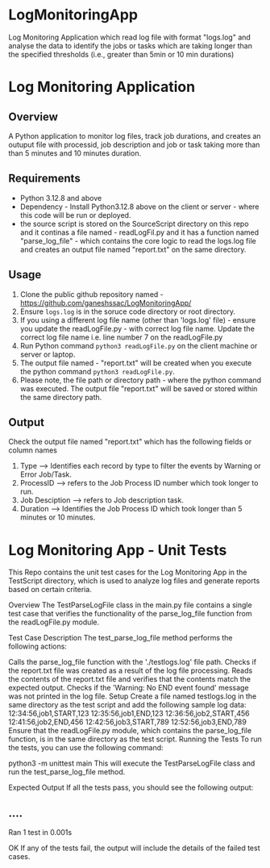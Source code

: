 # LogMonitoringApp
Log Monitoring Application which read log file with format "logs.log" and analyse the data to identify the jobs or tasks which are taking longer than the specified thresholds (i.e., greater than 5min or 10 min durations)

# Log Monitoring Application

## Overview
A Python application to monitor log files, track job durations, and creates an outuput file with processid, job description and job  or task taking more than than 5 minutes and 10 minutes duration.

## Requirements
- Python 3.12.8 and above 
- Dependency - Install Python3.12.8 above on the client or server - where this code will be run or deployed. 
- the source script is stored on the SourceScript directory on this repo and it continas a file named - readLogFil.py and it has a function named "parse_log_file" - which contains the core logic to read the logs.log file and creates an output file named "report.txt" on the same directory. 


## Usage
1. Clone the  public github repository named - https://github.com/ganeshssac/LogMonitoringApp/ 
2. Ensure `logs.log` is in the soruce  code directory or root directory. 
3. If you using a different log file name (other than 'logs.log' file) - ensure you update the readLogFile.py - with correct log file name. Update the  correct log file name  i.e. line number 7 on the readLogFile.py 
4. Run Python command `python3 readLogFile.py` on the client machine or server or laptop. 
5. The output file named - "report.txt" will be created when you execute  the python command `python3 readLogFile.py`. 
6. Please note, the file path or directory path - where the python command was executed. The output file "report.txt" will be saved or stored within the same directory path. 


## Output
Check the output file named "report.txt" which has the following fields or column names
1. Type --> Identifies each record by type to filter the events by Warning or Error Job/Task. 
2. ProcessID --> refers to the  Job Process ID number which took longer to run. 
3. Job Desciption --> refers to Job description task. 
4. Duration --> Identifies the  Job Process ID which took longer than 5 minutes  or 10 minutes. 

Log Monitoring App - Unit Tests
===================================
This Repo contains the unit test cases for the Log Monitoring App in the TestScript directory, which is used to analyze log files and generate reports based on certain criteria.

Overview
The TestParseLogFile class in the main.py file contains a single test case that verifies the functionality of the parse_log_file function from the readLogFile.py module.

Test Case Description
The test_parse_log_file method performs the following actions:

Calls the parse_log_file function with the './testlogs.log' file path.
Checks if the report.txt file was created as a result of the log file processing.
Reads the contents of the report.txt file and verifies that the contents match the expected output.
Checks if the 'Warning: No END event found' message was not printed in the log file.
Setup
Create a file named testlogs.log in the same directory as the test script and add the following sample log data:
12:34:56,job1,START,123
12:35:56,job1,END,123
12:36:56,job2,START,456
12:41:56,job2,END,456
12:42:56,job3,START,789
12:52:56,job3,END,789
Ensure that the readLogFile.py module, which contains the parse_log_file function, is in the same directory as the test script.
Running the Tests
To run the tests, you can use the following command:

python3 -m unittest main
This will execute the TestParseLogFile class and run the test_parse_log_file method.

Expected Output
If all the tests pass, you should see the following output:

....
----------------------------------------------------------------------
Ran 1 test in 0.001s

OK
If any of the tests fail, the output will include the details of the failed test cases.
